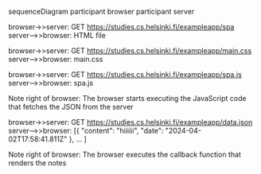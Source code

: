 sequenceDiagram
participant browser
participant server

browser->>server: GET https://studies.cs.helsinki.fi/exampleapp/spa
server-->>browser: HTML file

browser->>server: GET https://studies.cs.helsinki.fi/exampleapp/main.css
server-->>browser: main.css

browser->>server: GET https://studies.cs.helsinki.fi/exampleapp/spa.js
server-->>browser: spa.js

Note right of browser: The browser starts executing the JavaScript code that fetches the JSON from the server

browser->>server: GET https://studies.cs.helsinki.fi/exampleapp/data.json
server-->>browser: [{ "content": "hiiiiii", "date": "2024-04-02T17:58:41.811Z" }, ... ]

Note right of browser: The browser executes the callback function that renders the notes